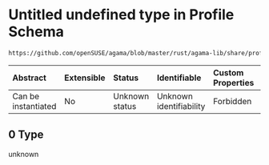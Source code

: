 # Untitled undefined type in Profile Schema

```txt
https://github.com/openSUSE/agama/blob/master/rust/agama-lib/share/profile.schema.json#/properties/bootloader/oneOf/2/not/anyOf/0
```



| Abstract            | Extensible | Status         | Identifiable            | Custom Properties | Additional Properties | Access Restrictions | Defined In                                                          |
| :------------------ | :--------- | :------------- | :---------------------- | :---------------- | :-------------------- | :------------------ | :------------------------------------------------------------------ |
| Can be instantiated | No         | Unknown status | Unknown identifiability | Forbidden         | Allowed               | none                | [profile.schema.json\*](profile.schema.json "open original schema") |

## 0 Type

unknown

